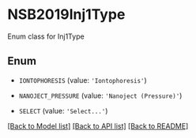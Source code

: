 # NSB2019Inj1Type

Enum class for Inj1Type

## Enum

* `IONTOPHORESIS` (value: `'Iontophoresis'`)

* `NANOJECT_PRESSURE` (value: `'Nanoject (Pressure)'`)

* `SELECT` (value: `'Select...'`)

[[Back to Model list]](../README.md#documentation-for-models) [[Back to API list]](../README.md#documentation-for-api-endpoints) [[Back to README]](../README.md)


